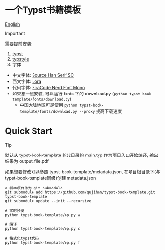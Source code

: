 # 一个Typst书籍模板
[English](./README.md)
> [!IMPORTANT]
> 需要提前安装:
> 1. [typst](https://github.com/typst/typst)
> 2. [typstyle](https://github.com/Enter-tainer/typstyle)
> 3. 字体
>   - 中文字体: [Source Han Serif SC](https://github.com/adobe-fonts/source-han-serif)
>   - 西文字体: [Lora](https://github.com/cyrealtype/Lora-Cyrillic)
>   - 代码字体: [FiraCode Nerd Font Mono](https://github.com/tonsky/FiraCode)
>   - 如果想一键安装, 可以运行 fonts 下的 download.py (`python typst-book-template/fonts/download.py`)
>       - 中国大陆地区可是使用 `python typst-book-template/fonts/download.py --proxy` 提高下载速度


# Quick Start
> [!Tip]
> 默认从 typst-book-template 的父目录的 main.typ 作为项目入口开始编译, 输出结果为 output_file.pdf
> 
> 如果想要修改可以参照 typst-book-template/metadata.json, 在项目根目录下(与typst-book-template同级)创建 metadata.json


```shell
# 将本项目作为 git submodule
git submodule add https://github.com/qujihan/typst-book-template.git typst-book-template
git submodule update --init --recursive

# 实时预览
python typst-book-template/op.py w

# 编译
python typst-book-template/op.py c

# 格式化typst代码
python typst-book-template/op.py f
```